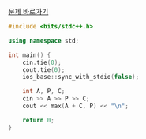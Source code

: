 [문제 바로가기](https://boj.kr/31922)

```c++
#include <bits/stdc++.h>

using namespace std;

int main() {
    cin.tie(0);
    cout.tie(0);
    ios_base::sync_with_stdio(false);

    int A, P, C;
    cin >> A >> P >> C;
    cout << max(A + C, P) << "\n";

    return 0;
}
```
